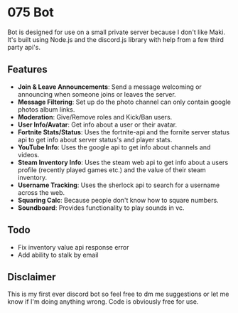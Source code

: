 # 075 Bot

Bot is designed for use on a small private server because I don't like Maki. It's built using Node.js and the discord.js library with help from a few third party api's.

## Features

- **Join & Leave Announcements**: Send a message welcoming or announcing when someone joins or leaves the server.
- **Message Filtering**: Set up do the photo channel can only contain google photos album links.
- **Moderation**: Give/Remove roles and Kick/Ban users.
- **User Info/Avatar**: Get info about a user or their avatar.
- **Fortnite Stats/Status**: Uses the fortnite-api and the fornite server status api to get info about server status's and player stats.
- **YouTube Info**: Uses the google api to get info about channels and videos.
- **Steam Inventory Info**: Uses the steam web api to get info about a users profile (recently played games etc.) and the value of their steam inventory.
- **Username Tracking**: Uses the sherlock api to search for a username across the web.
- **Squaring Calc**: Because people don't know how to square numbers.
- **Soundboard**: Provides functionality to play sounds in vc.

## Todo

- Fix inventory value api response error
- Add ability to stalk by email

## Disclaimer

This is my first ever discord bot so feel free to dm me suggestions or let me know if I'm doing anything wrong.
Code is obviously free for use.